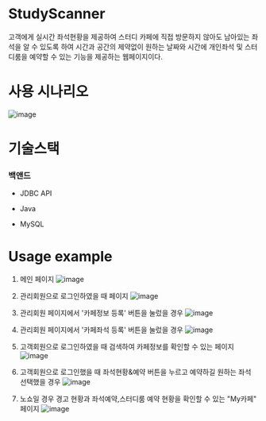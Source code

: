 # StudyScanner
고객에게 실시간 좌석현황을 제공하여 스터디 카페에 직접 방문하지 않아도 남아있는 좌석을 알 수 있도록 하여
시간과 공간의 제약없이 원하는 날짜와 시간에 개인좌석 및 스터디룸을 예약할 수 있는 기능을 제공하는 웹페이지이다.

# 사용 시나리오
![image](https://user-images.githubusercontent.com/47858282/107242155-07d13f80-6a6f-11eb-9d87-19983838928a.png)

# 기술스택
### 백앤드

 - JDBC API

 - Java

 - MySQL

# Usage example
1. 메인 페이지
![image](https://user-images.githubusercontent.com/47858282/72887288-bd3f3100-3d4e-11ea-9c68-f65b436b51c9.png)

2. 관리회원으로 로그인하였을 때 페이지
![image](https://user-images.githubusercontent.com/47858282/72889876-05148700-3d54-11ea-928d-7e76f95669ae.png)

3. 관리회원 페이지에서 '카페정보 등록' 버튼을 눌렀을 경우
![image](https://user-images.githubusercontent.com/47858282/72889900-165d9380-3d54-11ea-973a-71da222b9ce0.png)

4. 관리회원 페이지에서 '카페좌석 등록' 버튼을 눌렀을 경우
![image](https://user-images.githubusercontent.com/47858282/72889931-25444600-3d54-11ea-8213-1eaccffc848d.png)

5. 고객회원으로 로그인하였을 때 검색하여 카페정보를 확인할 수 있는 페이지 
![image](https://user-images.githubusercontent.com/47858282/72889994-41e07e00-3d54-11ea-9243-ee91572a8e31.png)

6. 고객회원으로 로그인했을 때 좌석현황&예약 버튼을 누르고 예약하길 원하는 좌석 선택했을 경우
![image](https://user-images.githubusercontent.com/47858282/72890033-5b81c580-3d54-11ea-81fe-900edb107a9b.png)

7. 노쇼일 경우 경고 현황과 좌석예약,스터디룸 예약 현황을 확인할 수 있는 "My카페" 페이지
![image](https://user-images.githubusercontent.com/47858282/72890056-69cfe180-3d54-11ea-862d-dcfe8b08573d.png)
